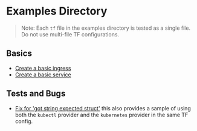 # Examples Directory 

> Note: Each `tf` file in the examples directory is tested as a single file. Do not use multi-file TF configurations. 

## Basics 

- [Create a basic ingress](./ingress_basic/basic_ingress.tf)
- [Create a basic service](./service/basic_service.tf) 


## Tests and Bugs

- [Fix for 'got string expected struct'](./ingress_complex/complex_ingress.tf) this also provides a sample of using both the `kubectl` provider and the `kubernetes` provider in the same TF config. 